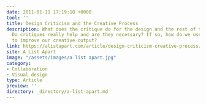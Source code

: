 ```yaml
---
date: 2011-01-11 17:19:18 +0000
tool: ''
title: Design Criticism and the Creative Process
description: What does the critique do for the design and the rest of the project?
  Do critiques really help and are they necessary? If so, how do we use this feedback
  to improve our creative output?
link: https://alistapart.com/article/design-criticism-creative-process/
site: A List Apart
image: "/assets/images/a list apart.jpg"
category:
- Collaboration
- Visual design
type: Article
preview: ''
directory: _directory/a-list-apart.md
---
```

